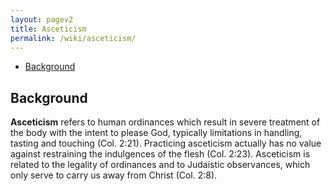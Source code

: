 ```yaml
---
layout: pagev2
title: Asceticism
permalink: /wiki/asceticism/
---
```

- [Background](#background)

## Background

**Asceticism** refers to human ordinances which result in severe treatment of the body with the intent to please God, typically limitations in handling, tasting and touching (Col. 2:21). Practicing asceticism actually has no value against restraining the indulgences of the flesh (Col. 2:23). Asceticism is related to the legality of ordinances and to Judaistic observances, which only serve to carry us away from Christ (Col. 2:8).